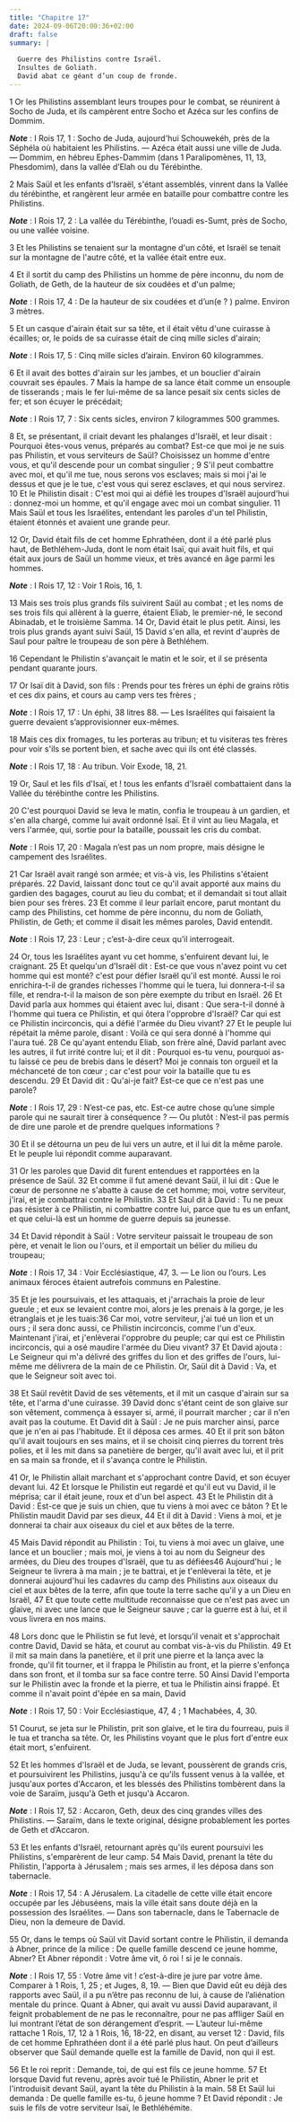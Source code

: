 ```yaml
---
title: "Chapitre 17"
date: 2024-09-06T20:00:36+02:00
draft: false
summary: |
  
  Guerre des Philistins contre Israël.
  Insultes de Goliath.
  David abat ce géant d’un coup de fronde.
---
```



1 Or les Philistins assemblant leurs troupes pour le combat, se réunirent à Socho de Juda, et ils campèrent entre Socho et Azéca sur les confins de Dommim.

***Note*** :  I Rois 17, 1 : Socho de Juda, aujourd'hui Schouwekéh, près de la Séphéla où habitaient les Philistins. ― Azéca était aussi une ville de Juda. ― Dommim, en hébreu Ephes-Dammim (dans 1 Paralipomènes, 11, 13, Phesdomim), dans la vallée d’Elah ou du Térébinthe.

2 Mais Saül et les enfants d'Israël, s'étant assemblés, vinrent dans la Vallée du térébinthe, et rangèrent leur armée en bataille pour combattre contre les Philistins.

***Note*** :  I Rois 17, 2 : La vallée du Térébinthe, l’ouadi es-Sumt, près de Socho, ou une vallée voisine.

3 Et les Philistins se tenaient sur la montagne d'un côté, et Israël se tenait sur la montagne de l'autre côté, et la vallée était entre eux.


4 Et il sortit du camp des Philistins un homme de père inconnu, du nom de Goliath, de Geth, de la hauteur de six coudées et d'un palme;

***Note*** :  I Rois 17, 4 : De la hauteur de six coudées et d’un(e ? ) palme. Environ 3 mètres.

5 Et un casque d'airain était sur sa tête, et il était vêtu d'une cuirasse à écailles; or, le poids de sa cuirasse était de cinq mille sicles d'airain;

***Note*** :  I Rois 17, 5 : Cinq mille sicles d’airain. Environ 60 kilogrammes.

6 Et il avait des bottes d'airain sur les jambes, et un bouclier d'airain couvrait ses épaules. 7 Mais la hampe de sa lance était comme un ensouple de tisserands ; mais le fer lui-même de sa lance pesait six cents sicles de fer; et son écuyer le précédait;

***Note*** :  I Rois 17, 7 : Six cents sicles, environ 7 kilogrammes 500 grammes.

8 Et, se présentant, il criait devant les phalanges d'Israël, et leur disait : Pourquoi êtes-vous venus, préparés au combat? Est-ce que moi je ne suis pas Philistin, et vous serviteurs de Saül? Choisissez un homme d'entre vous, et qu'il descende pour un combat singulier ; 9 S'il peut combattre avec moi, et qu'il me tue, nous serons vos esclaves; mais si moi j'ai le dessus et que je le tue, c'est vous qui serez esclaves, et qui nous servirez. 10 Et le Philistin disait : C'est moi qui ai défié les troupes d'Israël aujourd'hui : donnez-moi un homme, et qu'il engage avec moi un combat singulier. 11 Mais Saül et tous les Israélites, entendant les paroles d'un tel Philistin, étaient étonnés et avaient une grande peur.


12 Or, David était fils de cet homme Ephrathéen, dont il a été parlé plus haut, de Bethléhem-Juda, dont le nom était Isaï, qui avait huit fils, et qui était aux jours de Saül un homme vieux, et très avancé en âge parmi les hommes.

***Note*** :  I Rois 17, 12 : Voir 1 Rois, 16, 1.

13 Mais ses trois plus grands fils suivirent Saül au combat ; et les noms de ses trois fils qui allèrent à la guerre, étaient Eliab, le premier-né, le second Abinadab, et le troisième Samma. 14 Or, David était le plus petit. Ainsi, les trois plus grands ayant suivi Saül, 15 David s'en alla, et revint d'auprès de Saul pour paître le troupeau de son père à Bethléhem.


16 Cependant le Philistin s'avançait le matin et le soir, et il se présenta pendant quarante jours.


17 Or Isaï dit à David, son fils : Prends pour tes frères un éphi de grains rôtis et ces dix pains, et cours au camp vers tes frères ;

***Note*** :  I Rois 17, 17 : Un éphi, 38 litres 88. ― Les Israélites qui faisaient la guerre devaient s’approvisionner eux-mêmes.

18 Mais ces dix fromages, tu les porteras au tribun; et tu visiteras tes frères pour voir s'ils se portent bien, et sache avec qui ils ont été classés.

***Note*** :  I Rois 17, 18 : Au tribun. Voir Exode, 18, 21.

19 Or, Saul et les fils d'Isaï, et ! tous les enfants d'Israël combattaient dans la Vallée du térébinthe contre les Philistins.


20 C'est pourquoi David se leva le matin, confia le troupeau à un gardien, et s'en alla chargé, comme lui avait ordonné Isaï. Et il vint au lieu Magala, et vers l'armée, qui, sortie pour la bataille, poussait les cris du combat.

***Note*** :  I Rois 17, 20 : Magala n’est pas un nom propre, mais désigne le campement des Israélites.

21 Car Israël avait rangé son armée; et vis-à vis, les Philistins s'étaient préparés. 22 David, laissant donc tout ce qu'il avait apporté aux mains du gardien des bagages, courut au lieu du combat; et il demandait si tout allait bien pour ses frères. 23 Et comme il leur parlait encore, parut montant du camp des Philistins, cet homme de père inconnu, du nom de Goliath, Philistin, de Geth; et comme il disait les mêmes paroles, David entendit.

***Note*** :  I Rois 17, 23 : Leur ; c’est-à-dire ceux qu’il interrogeait.

24 Or, tous les Israélites ayant vu cet homme, s'enfuirent devant lui, le craignant. 25 Et quelqu'un d'Israël dit : Est-ce que vous n'avez point vu cet homme qui est monté? c'est pour défier Israël qu'il est monté. Aussi le roi enrichira-t-il de grandes richesses l'homme qui le tuera, lui donnera-t-il sa fille, et rendra-t-il la maison de son père exempte du tribut en Israël. 26 Et David parla aux hommes qui étaient avec lui, disant : Que sera-t-il donné à l'homme qui tuera ce Philistin, et qui ôtera l'opprobre d'Israël? Car qui est ce Philistin incirconcis, qui a défié l'armée du Dieu vivant? 27 Et le peuple lui répétait la même parole, disant : Voilà ce qui sera donné à l'homme qui l'aura tué. 28 Ce qu'ayant entendu Eliab, son frère aîné, David parlant avec les autres, il fut irrité contre lui; et il dit : Pourquoi es-tu venu, pourquoi as-tu laissé ce peu de brebis dans le désert? Moi je connais ton orgueil et la méchanceté de ton cœur ; car c'est pour voir la bataille que tu es descendu. 29 Et David dit :
Qu'ai-je fait? Est-ce que ce n'est pas une parole?

***Note*** :  I Rois 17, 29 : N’est-ce pas, etc. Est-ce autre chose qu’une simple parole qui ne saurait tirer à conséquence ? ― Ou plutôt : N’est-il pas permis de dire une parole et de prendre quelques informations ?

30 Et il se détourna un peu de lui vers un autre, et il lui dit la même parole. Et le peuple lui répondit comme auparavant.


31 Or les paroles que David dit furent entendues et rapportées en la présence de Saül. 32 Et comme il fut amené devant Saül, il lui dit : Que le cœur de personne ne s'abatte à cause de cet homme; moi, votre serviteur, j'irai, et je combattrai contre le Philistin. 33 Et Saul dit à David : Tu ne peux pas résister à ce Philistin, ni combattre contre lui, parce que tu es un enfant, et que celui-là est un homme de guerre depuis sa jeunesse.


34 Et David répondit à Saül : Votre serviteur paissait le troupeau de son père, et venait le lion ou l'ours, et il emportait un bélier du milieu du troupeau;

***Note*** :  I Rois 17, 34 : Voir Ecclésiastique, 47, 3. ― Le lion ou l’ours. Les animaux féroces étaient autrefois communs en Palestine.

35 Et je les poursuivais, et les attaquais, et j'arrachais la proie de leur gueule ; et eux se levaient contre moi, alors je les prenais à la gorge, je les étranglais et je les tuais:36 Car moi, votre serviteur, j'ai tué un lion et un ours ; il sera donc aussi, ce Philistin incirconcis, comme l'un d'eux. Maintenant j'irai, et j'enlèverai l'opprobre du peuple; car qui est ce Philistin incirconcis, qui a osé maudire l'armée du Dieu vivant? 37 Et David ajouta : Le Seigneur qui m'a délivré des griffes du lion et des griffes de l'ours, lui-même me délivrera de la main de ce Philistin. Or, Saül dit à David : Va, et que le Seigneur soit avec toi.


38 Et Saül revêtit David de ses vêtements, et il mit un casque d'airain sur sa tête, et l'arma d'une cuirasse. 39 David donc s'étant ceint de son glaive sur son vêtement, commença à essayer si, armé, il pourrait marcher ; car il n'en avait pas la coutume. Et David dit à Saül : Je ne puis marcher ainsi, parce que je n'en ai pas l'habitude. Et il déposa ces armes. 40 Et il prit son bâton qu'il avait toujours en ses mains, et il se choisit cinq pierres du torrent très polies, et il les mit dans sa panetière de berger, qu'il avait avec lui, et il prit en sa main sa fronde, et il s'avança contre le Philistin.


41 Or, le Philistin allait marchant et s'approchant contre David, et son écuyer devant lui. 42 Et lorsque le Philistin eut regardé et qu'il eut vu David, il le méprisa; car il était jeune, roux et d'un bel aspect. 43 Et le Philistin dit à David : Est-ce que je suis un chien, que tu viens à moi avec ce bâton ? Et le Philistin maudit David par ses dieux, 44 Et il dit à David : Viens à moi, et je donnerai ta chair aux oiseaux du ciel et aux bêtes de la terre.

45 Mais David répondit au Philistin : Toi, tu viens à moi avec un glaive, une lance et un bouclier ; mais moi, je viens à toi au nom du Seigneur des armées, du Dieu des troupes d'Israël, que tu as défiées46 Aujourd'hui ; le Seigneur te livrera à ma main ; je te battrai, et je t'enlèverai la tête, et je donnerai aujourd'hui les cadavres du camp des Philistins aux oiseaux du ciel et aux bêtes de la terre, afin que toute la terre sache qu'il y a un Dieu en Israël, 47 Et que toute cette multitude reconnaisse que ce n'est pas avec un glaive, ni avec une lance que le Seigneur sauve ; car la guerre est à lui, et il vous livrera en nos mains.


48 Lors donc que le Philistin se fut levé, et lorsqu'il venait et s'approchait contre David, David se hâta, et courut au combat vis-à-vis du Philistin. 49 Et il mit sa main dans la panetière, et il prit une pierre et la lança avec la fronde, qu'il fit tourner, et il frappa le Philistin au front, et la pierre s'enfonça dans son front, et il tomba sur sa face contre terre. 50 Ainsi David l'emporta sur le Philistin avec la fronde et la pierre, et tua le Philistin ainsi frappé. Et comme il n'avait point d'épée en sa main, David

***Note*** :  I Rois 17, 50 : Voir Ecclésiastique, 47, 4 ; 1 Machabées, 4, 30.

51 Courut, se jeta sur le Philistin, prit son glaive, et le tira du fourreau, puis il le tua et trancha sa tête. Or, les Philistins voyant que le plus fort d'entre eux était mort, s'enfuirent.


52 Et les hommes d'Israël et de Juda, se levant, poussèrent de grands cris, et poursuivirent les Philistins, jusqu'à ce qu'ils fussent venus à la vallée, et jusqu'aux portes d'Accaron, et les blessés des Philistins tombèrent dans la voie de Saraïm, jusqu'à Geth et jusqu'à Accaron.

***Note*** :  I Rois 17, 52 : Accaron, Geth, deux des cinq grandes villes des Philistins. ― Saraïm, dans le texte original, désigne probablement les portes de Geth et d’Accaron.

53 Et les enfants d'Israël, retournant après qu'ils eurent poursuivi les Philistins, s'emparèrent de leur camp. 54 Mais David, prenant la tête du Philistin, l'apporta à Jérusalem ; mais ses armes, il les déposa dans son tabernacle.

***Note*** :  I Rois 17, 54 : A Jérusalem. La citadelle de cette ville était encore occupée par les Jébuséens, mais la ville était sans doute déjà en la possession des Israélites. ― Dans son tabernacle, dans le Tabernacle de Dieu, non la demeure de David.


55 Or, dans le temps où Saül vit David sortant contre le Philistin, il demanda à Abner, prince de la milice : De quelle famille descend ce jeune homme, Abner? Et Abner répondit : Votre âme vit, ô roi ! si je le connais.

***Note*** :  I Rois 17, 55 : Votre âme vit ! c’est-à-dire je jure par votre âme. Comparer à 1 Rois, 1, 25 ; et Juges, 8, 19. ― Bien que David eût eu déjà des rapports avec Saül, il a pu n’être pas reconnu de lui, à cause de l’aliénation mentale du prince. Quant à Abner, qui avait vu aussi David auparavant, il feignit probablement de ne pas le reconnaître, pour ne pas affliger Saül en lui montrant l’état de son dérangement d’esprit. ― L’auteur lui-même rattache 1 Rois, 17, 12 à 1 Rois, 16, 18-22, en disant, au verset 12 : David, fils de cet homme Ephrathéen dont il a été parlé plus haut. On peut d’ailleurs observer que Saül demande quelle est la famille de David, non qui il est.

56 Et le roi reprit : Demande, toi, de qui est fils ce jeune homme. 57 Et lorsque David fut revenu, après avoir tué le Philistin, Abner le prit et l'introduisit devant Saül, ayant la tête du Philistin à la main. 58 Et Saül lui demanda : De quelle famille es-tu, ô jeune homme ? Et David répondit : Je suis le fils de votre serviteur Isaï, le Bethléhémite.


